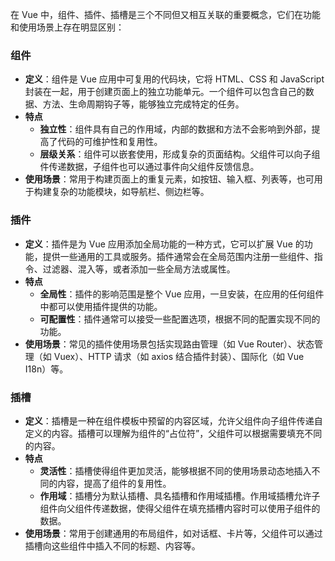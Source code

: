 在 Vue 中，组件、插件、插槽是三个不同但又相互关联的重要概念，它们在功能和使用场景上存在明显区别：

### 组件
- **定义**：组件是 Vue 应用中可复用的代码块，它将 HTML、CSS 和 JavaScript 封装在一起，用于创建页面上的独立功能单元。一个组件可以包含自己的数据、方法、生命周期钩子等，能够独立完成特定的任务。
- **特点**
    - **独立性**：组件具有自己的作用域，内部的数据和方法不会影响到外部，提高了代码的可维护性和复用性。
    - **层级关系**：组件可以嵌套使用，形成复杂的页面结构。父组件可以向子组件传递数据，子组件也可以通过事件向父组件反馈信息。
- **使用场景**：常用于构建页面上的重复元素，如按钮、输入框、列表等，也可用于构建复杂的功能模块，如导航栏、侧边栏等。

### 插件
- **定义**：插件是为 Vue 应用添加全局功能的一种方式，它可以扩展 Vue 的功能，提供一些通用的工具或服务。插件通常会在全局范围内注册一些组件、指令、过滤器、混入等，或者添加一些全局方法或属性。
- **特点**
    - **全局性**：插件的影响范围是整个 Vue 应用，一旦安装，在应用的任何组件中都可以使用插件提供的功能。
    - **可配置性**：插件通常可以接受一些配置选项，根据不同的配置实现不同的功能。
- **使用场景**：常见的插件使用场景包括实现路由管理（如 Vue Router）、状态管理（如 Vuex）、HTTP 请求（如 axios 结合插件封装）、国际化（如 Vue I18n）等。

### 插槽
- **定义**：插槽是一种在组件模板中预留的内容区域，允许父组件向子组件传递自定义的内容。插槽可以理解为组件的“占位符”，父组件可以根据需要填充不同的内容。
- **特点**
    - **灵活性**：插槽使得组件更加灵活，能够根据不同的使用场景动态地插入不同的内容，提高了组件的复用性。
    - **作用域**：插槽分为默认插槽、具名插槽和作用域插槽。作用域插槽允许子组件向父组件传递数据，使得父组件在填充插槽内容时可以使用子组件的数据。
- **使用场景**：常用于创建通用的布局组件，如对话框、卡片等，父组件可以通过插槽向这些组件中插入不同的标题、内容等。 